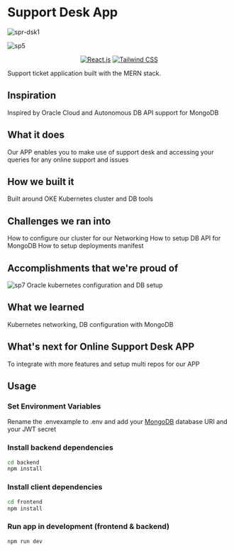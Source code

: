 # Support Desk App
![spr-dsk1](https://user-images.githubusercontent.com/11625672/225076972-bde6b72b-e456-4a00-a818-d2c0f8ce377d.png)

![sp5](https://user-images.githubusercontent.com/11625672/225077174-ba186649-5b32-43ed-a48d-f76cc2812ffe.png)

<div align="center">
  
[![React.js](https://img.shields.io/badge/Built_with-React.js-000000?logo=react-js)](https://reactjs.org/)
[![Tailwind CSS](https://img.shields.io/badge/Styled_with-Tailwind_CSS-38B2AC?logo=tailwind-css)](https://tailwindcss.com/)

</div>

Support ticket application built with the MERN stack.

## Inspiration
Inspired by Oracle Cloud and Autonomous DB API support for MongoDB

## What it does
Our APP enables you to make use of support desk and accessing your queries for any online support and issues

## How we built it
Built around OKE Kubernetes cluster and DB tools

## Challenges we ran into
How to configure our cluster for our Networking
How to setup DB API for MongoDB
How to setup deployments manifest

## Accomplishments that we're proud of

![sp7](https://user-images.githubusercontent.com/11625672/225077370-4cc87b81-1bb9-4d80-b978-79f2bf3c254a.png)
Oracle kubernetes configuration and DB setup

## What we learned
Kubernetes networking, DB configuration with MongoDB

## What's next for Online Support Desk APP
To integrate with more features and setup multi repos for our APP

## Usage

### Set Environment Variables

Rename the .envexample to .env and add your [MongoDB](https://www.mongodb.com/) database URI and your JWT secret

### Install backend dependencies

```bash
cd backend
npm install
```

### Install client dependencies

```bash
cd frontend
npm install
```

### Run app in development (frontend & backend)

```bash
npm run dev
```
